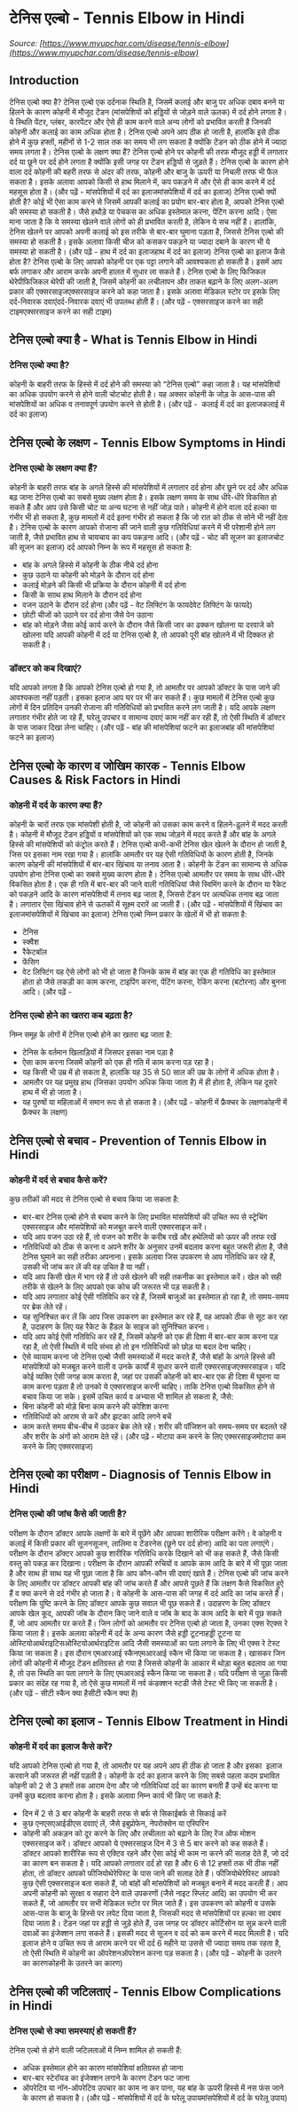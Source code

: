 # टेनिस एल्बो - Tennis Elbow in Hindi
_Source: [https://www.myupchar.com/disease/tennis-elbow](https://www.myupchar.com/disease/tennis-elbow)_

## Introduction
टेनिस एल्बो क्या है?
टेनिस एल्बो एक दर्दनाक स्थिति है, जिसमें कलाई और बाजु पर अधिक दबाव बनने या हिलने के कारण कोहनी में मौजूद टेंडन (मांसपेशियों को हड्डियों से जोड़ने वाले ऊतक) में दर्द होने लगता है। ये स्थिति पेंटर, प्लंबर, कारपेंटर और ऐसे ही काम करने वाले अन्य लोगों को प्रभावित करती है जिनकी कोहनी और कलाई का काम अधिक होता है। टेनिस एल्बो अपने आप ठीक हो जाती है, हालांकि इसे ठीक होने में कुछ हफ्तों, महीनों से 1-2 साल तक का समय भी लग सकता है क्योंकि टेंडन को ठीक होने में ज्यादा समय लगता है।
टेनिस एल्बो के लक्षण क्या हैं?
टेनिस एल्बो होने पर कोहनी की तरफ मौजूद हड्डी में लगातार दर्द या छूने पर दर्द होने लगता है क्योंकि इसी जगह पर टेंडन हड्डियों से जुड़ते हैं। टेनिस एल्बो के कारण होने वाला दर्द कोहनी की बहरी तरफ से अंदर की तरफ, कोहनी और बाजु के ऊपरी या निचली तरफ भी फैल सकता है। इसके अलावा आपको किसी से हाथ मिलाने में, कप पकड़ने में और ऐसे ही काम करने में दर्द महसूस होता है।
(और पढ़ें - मांसपेशियों में दर्द का इलाजमांसपेशियों में दर्द का इलाज)
टेनिस एल्बो क्यों होती है?
कोई भी ऐसा काम करने से जिसमें आपकी कलाई का प्रयोग बार-बार होता है, आपको टेनिस एल्बो की समस्या हो सकती है। जैसे हथौड़े या पेचकस का अधिक इस्तेमाल करना, पेंटिंग करना आदि। ऐसा माना जाता है कि ये समस्या खेलने वाले लोगों को ही प्रभावित करती है, लेकिन ये सच नहीं है। हालांकि, टेनिस खेलने पर आपको अपनी कलाई को इस तरीके से बार-बार घुमाना पड़ता है, जिससे टेनिस एल्बो की समस्या हो सकती है। इसके अलावा किसी चीज को कसकर पकड़ने या ज्यादा दबाने के कारण भी ये समस्या हो सकती है।
(और पढ़ें - हाथ में दर्द का इलाजहाथ में दर्द का इलाज)
टेनिस एल्बो का इलाज कैसे होता है?
टेनिस एल्बो के लिए आपको कोहनी पर एक पट्टा लगाने की आवश्यकता हो सकती है। इसमें आप बर्फ लगाकर और आराम करके अपनी हालत में सुधार ला सकते हैं। टेनिस एल्बो के लिए फिजिकल थेरेपीफिजिकल थेरेपी की जाती है, जिसमें कोहनी का लचीलापन और ताकत बढ़ाने के लिए अलग-अलग प्रकार की एक्सरसाइजएक्सरसाइज करने को कहा जाता है। इसके अलावा मेडिकल स्टोर पर इसके लिए दर्द-निवारक दवाएंदर्द-निवारक दवाएं भी उपलब्ध होती हैं।
(और पढ़ें - एक्सरसाइज करने का सही टाइमएक्सरसाइज करने का सही टाइम)

## टेनिस एल्बो क्या है - What is Tennis Elbow in Hindi
### टेनिस एल्बो क्या है?
कोहनी के बाहरी तरफ के हिस्से में दर्द होने की समस्या को “टेनिस एल्बो” कहा जाता है। यह मांसपेशियों का अधिक उपयोग करने से होने वाली चोटचोट होती है। यह अक्सर कोहनी के जोड़ के आस-पास की मांसपेशियों का अधिक व तनावपूर्ण उपयोग करने से होती है।
(और पढ़ें -  कलाई में दर्द का इलाजकलाई में दर्द का इलाज)

## टेनिस एल्बो के लक्षण - Tennis Elbow Symptoms in Hindi
### टेनिस एल्बो के लक्षण क्या हैं?
कोहनी के बाहरी तरफ बांह के अगले हिस्से की मांसपेशियों में लगातार दर्द होना और छूने पर दर्द और अधिक बढ़ जाना टेनिस एल्बो का सबसे मुख्य लक्षण होता है। इसके लक्षण समय के साथ धीरे-धीरे विकसित हो सकते हैं और आप उसे किसी चोट या अन्य घटना से नहीं जोड़ पाते।
कोहनी में होने वाला दर्द हल्का या गंभीर भी हो सकता है, कुछ मामलों में दर्द इतना गंभीर हो सकता है कि जो रात को ठीक से सोने भी नहीं देता है। टेनिस एल्बो के कारण आपको रोजाना की जाने वाली कुछ गतिविधियां करने में भी परेशानी होने लग जाती है, जैसे प्रभावित हाथ से चायचाय का कप पकड़ना आदि।
(और पढ़ें - चोट की सूजन का इलाजचोट की सूजन का इलाज)
दर्द आपको निम्न के रूप में महसूस हो सकता है:
- बांह के अगले हिस्से में कोहनी के ठीक नीचे दर्द होना
- कुछ उठाने या कोहनी को मोड़ने के दौरान दर्द होना
- कलाई मोड़ने की किसी भी प्रक्रिया के दौरान कोहनी में दर्द होना
- किसी के सााथ हाथ मिलाने के दौरान दर्द होना
- वजन उठाने के दौरान दर्द होना (और पढ़ें - वेट लिफ्टिंग के फायदेवेट लिफ्टिंग के फायदे)
- छोटी चीजों को उठाने पर दर्द होना जैसे पेन उठाना
- बांह को मोड़ने जैसा कोई कार्य करने के दौरान जैसे किसी जार का ढक्कन खोलना या दरवाजे को खोलना
यदि आपकी कोहनी में दर्द या टेनिस एल्बो है, तो आपको पूरी बांह खोलने में भी दिक्कत हो सकती है।
### डॉक्टर को कब दिखाएं?
यदि आपको लगता है कि आपको टेनिस एल्बो हो गया है, तो आमतौर पर आपको डॉक्टर के पास जाने की आवश्यकता नहीं पड़ती। इसका इलाज आप घर पर भी कर सकते हैं। कुछ मामलों में टेनिस एल्बो कुछ लोगों में दिन प्रतिदिन उनकी रोजाना की गतिविधियों को प्रभावित करने लग जाती है। यदि आपके लक्षण लगातार गंभीर होते जा रहे हैं, घरेलू उपचार व सामान्य दवाएं काम नहीं कर रही हैं, तो ऐसी स्थिति में डॉक्टर के पास जाकर दिखा लेना चाहिए।
(और पढ़ें - बांह की मांसपेशियां फटने का इलाजबांह की मांसपेशियां फटने का इलाज)

## टेनिस एल्बो के कारण व जोखिम कारक - Tennis Elbow Causes & Risk Factors in Hindi
### कोहनी में दर्द के कारण क्या हैं?
कोहनी के चारों तरफ एक मांसपेशी होती है, जो कोहनी को उसका काम करने व हिलने-ढुलने में मदद करती है। कोहनी में मौजूद टेंडन हड्डियों व मांसपेशियों को एक साथ जोड़ने में मदद करते हैं और बांह के अगले हिस्से की मांसपेशियों को कंट्रोल करते हैं। टेनिस एल्बो कभी-कभी टेनिस खेल खेलने के दौरान हो जाती है, जिस पर इसका नाम रखा गया है। हालांकि आमतौर पर यह ऐसी गतिविधियों के कारण होती है, जिनके कारण कोहनी की मांसपेशियों में बार-बार खिंचाव या तनाव आता है।
कोहनी के टेंडन का सामान्य से अधिक उपयोग होना टेनिस एल्बो का सबसे मुख्य कारण होता है। टेनिस एल्बो आमतौर पर समय के साथ धीरे-धीरे विकसित होता है। एक ही गति में बार-बार की जाने वाली गतिविधियां जैसे स्विमिंग करने के दौरान या रैकेट को पकड़ने आदि के कारण मांसपेशियों में तनाव बढ़ जाता है, जिससे टेंडन पर अत्यधिक तनाव बढ़ जाता है। लगातार ऐसा खिंचाव होने से ऊतकों में सूक्ष्म दरारें आ जाती हैं।
(और पढ़ें - मांसपेशियों में खिंचाव का इलाज​मांसपेशियों में खिंचाव का इलाज​)
टेनिस एल्बो निम्न प्रकार के खेलों में भी हो सकता है:
- टेनिस
- स्क्वैश
- रैकेटबॉल
- फेंसिग
- वेट लिफ्टिंग
यह ऐसे लोगों को भी हो जाता है जिनके काम में बांह का एक ही गतिविधि का इस्तेमाल होता हो जैसे लकड़ी का काम करना, टाइपिंग करना, पेंटिंग करना, रेकिंग करना (बटोरना) और बुनना आदि।
(और पढ़ें -
### टेनिस एल्बो होने का खतरा कब बढ़ता है?
निम्न समूह के लोगों में टेनिस एल्बो होने का खतरा बढ़ जाता है:
- टेनिस के वर्तमान खिलाड़ियों में जिसपर इसका नाम पड़ा है
- ऐसा काम करना जिसमें कोहनी को एक ही गति में काम करना पड़ रहा है।
- यह किसी भी उम्र में हो सकता है, हालांकि यह 35 से 50 साल की उम्र के लोगों में अधिक होता है।
- आमतौर पर यह प्रमुख हाथ (जिसका उपयोग अधिक किया जाता है) में ही होता है, लेकिन यह दूसरे हाथ में भी हो जाता है।
- यह पुरुषों या महिलाओं में समान रूप से हो सकता है।
(और पढ़ें - कोहनी में फ्रैक्चर के लक्षणकोहनी में फ्रैक्चर के लक्षण)

## टेनिस एल्बो से बचाव - Prevention of Tennis Elbow in Hindi
### कोहनी में दर्द से बचाव कैसे करें?
कुछ तरीकों की मदद से टेनिस एल्बो से बचाव किया जा सकता है:
- बार-बार टेनिस एल्बो होने से बचाव करने के लिए प्रभावित मांसपेशियों की उचित रूप से स्ट्रेचिंग एक्सरसाइज और मांसपेशियों को मजबूत करने वाली एक्सरसाइज करें।
- यदि आप वजन उठा रहे हैं, तो वजन को शरीर के करीब रखें और हथेलियों को ऊपर की तरफ रखें
- गतिविधियों को ठीक से करना व अपने शरीर के अनुसार उनमें बदलाव करना बहुत जरूरी होता है, जैसे टेनिस घुमाने का सही तरीका अपनाना। इसके अलावा जिस उपकरण से आप गतिविधि कर रहे हैं, उसकी भी जांच कर लें की वह उचित है या नहीं।
- यदि आप किसी खेल में भाग रहे हैं तो उसे खेलने की सही तकनीक का इस्तेमाल करें। खेल को सही तरीके से खेलने के लिए आपको एक कोच की जरूरत भी पड़ सकती है।
- यदि आप लगातार कोई ऐसी गतिविधि कर रहे हैं, जिसमें बाजुओं का इस्तेमाल हो रहा है, तो समय-समय पर ब्रेक लेते रहें।
- यह सुनिश्चित कर लें कि आप जिस उपकरण का इस्तेमाल कर रहे हैं, वह आपको ठीक से सूट कर रहा है, उदाहरण के लिए यह रैकेट के हैंडल के साइज को सुनिश्चित करना।
- यदि आप कोई ऐसी गतिविधि कर रहें हैं, जिसमें कोहनी को एक ही दिशा में बार-बार काम करना पड़ रहा है, तो ऐसी स्थिति में यदि संभव हो तो इन गतिविधियों को छोड़ या बदल देना चाहिए।
- ऐसे व्यायाम करना जो टेनिस एल्बो जैसी समस्याओं में मदद करते हैं, जैसे बांहों के अगले हिस्से की मांसपेशियों को मजबूत करने वाली व उनके कार्यों में सुधार करने वाली एक्सरसाइजएक्सरसाइज। यदि कोई व्यक्ति ऐसी जगह काम करता है, जहां पर उसकी कोहनी को बार-बार एक ही दिशा में घूमना या काम करना पड़ता है तो उनको ये एक्सरसाइज करनी चाहिए। ताकि टेनिस एल्बो विकसित होने से बचाव किया जा सके।
इसमें उचित कार्य व अभ्यास भी शामिल हो सकता है, जैसे:
- बिना कोहनी को मोड़े बिना काम करने की कोशिश करना
- गतिविधियों को आराम से करें और झटका आदि लगने बचें
- काम करते समय बीच-बीच में उठकर ब्रेक लेते रहें। शरीर की पॉजिशन को समय-समय पर बदलते रहें और शरीर के अंगों को आराम देते रहें।
(और पढ़ें - मोटापा कम करने के लिए एक्सरसाइजमोटापा कम करने के लिए एक्सरसाइज)

## टेनिस एल्बो का परीक्षण - Diagnosis of Tennis Elbow in Hindi
### टेनिस एल्बो की जांच कैसे की जाती है?
परीक्षण के दौरान डॉक्टर आपके लक्षणों के बारे में पूछेंगे और आपका शारीरिक परीक्षण करेंगे। वे कोहनी व कलाई में किसी प्रकार की सूजनसूजन, लालिमा व टेंडरनेस (छूने पर दर्द होना) आदि का पता लगाएंगे।
परीक्षण के दौरान डॉक्टर आपको कुछ शारीरिक गतिविधि करके दिखाने को भी कह सकते हैं, जैसे किसी वस्तु को पकड़ कर दिखाना। परीक्षण के दौरान आपकी रुचियों व आपके काम आदि के बारे में भी पूछा जाता है और साथ ही साथ यह भी पूछा जाता है कि आप कौन-कौन सी दवाएं खाते हैं। टेनिस एल्बो की जांच करने के लिए आमतौर पर डॉक्टर आपकी बांह की जांच करते हैं और आपसे पूछते हैं कि लक्षण कैसे विकसित हुऐ हैं व क्या करने से दर्द गंभीर हो जाता है।
वे कोहनी के आस-पास की जगह में दर्द आदि का जांच करते हैं। परीक्षण कि पुष्टि करने के लिए डॉक्टर आपके कुछ सवाल भी पूछ सकते हैं। उदाहरण के लिए डॉक्टर आपके खेल कूद, आपकी जॉब के दौरान किए जाने वाले व जॉब के बाद के काम आदि के बारे में पूछ सकते हैं, जो आप आमतौर पर करते हैं।
जिन लोगों को आमतौर पर टेनिस एल्बो हो जाता है, उनका एक्स रेएक्स रे किया जाता है। इसके अलावा कोहनी में दर्द के अन्य कारण जैसे हड्डी टूटनाहड्डी टूटना या ओस्टियोआर्थराइटिसओस्टियोआर्थराइटिस आदि जैसी समस्याओं का पता लगाने के लिए भी एक्स रे टेस्ट किया जा सकता है।
इस दौरान एमआरआई स्कैनएमआरआई स्कैन भी किया जा सकता है। खासकर जिन लोगों की कोहनी में मौजूद टेंडन क्षतिग्रस्त हो गया है जिससे कोहनी के आकार में थोड़ा बहुत बदलाव आ गया है, तो उस स्थिति का पता लगाने के लिए एमआरआई स्कैन किया जा सकता है।
यदि परीक्षण से जुड़ा किसी प्रकार का संदेह रह गया है, तो ऐसे कुछ मामलों में नर्व कंडक्शन स्टडी जैसे टेस्ट भी किए जा सकती है।
(और पढ़ें - सीटी स्कैन क्या हैसीटी स्कैन क्या है)

## टेनिस एल्बो का इलाज - Tennis Elbow Treatment in Hindi
### कोहनी में दर्द का इलाज कैसे करें?
यदि आपको टेनिस एल्बो हो गया है, तो आमतौर पर यह अपने आप ही ठीक हो जाता है और इसका  इलाज करवाने की जरूरत ही नहीं पड़ती है।
कोहनी के दर्द का इलाज करने के लिए सबसे पहला कदम प्रभावित कोहनी को 2 से 3 हफ्तों तक आराम देना और जो गतिविधियां दर्द का कारण बनती हैं उन्हें बंद करना या उनमें कुछ बदलाव करना होता है। इसके अलावा निम्न कार्य भी किए जा सकते हैं:
- दिन में 2 से 3 बार कोहनी के बाहरी तरफ से बर्फ से सिकाईबर्फ से सिकाई करें
- कुछ एनएसएआईडीएस दवााएं लें, जैसे इबुप्रोफेन, नेपरोक्सेन या एस्पिरिन
- कोहनी की अकड़न को दूर करने के लिए और लचीलता को बढ़ाने के लिए रेंज ऑफ मोशन एक्सरसाइज करें। डॉक्टर आपको ये एक्सरसाइज दिन में 3 से 5 बार करने को कह सकते हैं।
डॉक्टर आपको शारीरिक रूप से एक्टिव रहने और ऐसा कोई भी काम ना करने की सलाह देते हैं, जो दर्द का कारण बन सकता है।
यदि आपको लगातार दर्द हो रहा है और 6 से 12 हफ्तों तक भी ठीक नहीं होता, तो डॉक्टर आपको फीजियोथेरेपिस्ट के पास जाने की सलाह देते हैं। फीजियोथेरेपिस्ट आपको कुछ ऐसी एक्सरसाइज बता सकते हैं, जो बांहों की मांसपेशियों को मजबूत बनाने में मदद करती हैं। आप अपनी कोहनी को सुरक्षा व सहारा देने वाले उपकरणों (जैसे नाइट स्प्लिंट आदि) का उपयोग भी कर सकते हैं, जो आमतौर पर सभी मेडिकल स्टोर पर मिल जाते हैं। इस उपकरण को कोहनी व उसके आस-पास के बाजू के हिस्से पर लपेट दिया जाता है, जिसकी मदद से मांसपेशियों पर हल्का सा दबाव दिया जाता है।
टेंडन जहां पर हड्डी से जुड़े होते हैं, उस जगह पर डॉक्टर कोर्टिसोन या सुन्न करने वाली दवाओं का इंजेक्शन लगा सकते हैं। इसकी मदद से सूजन व दर्द को कम करने में मदद मिलती है।
यदि इलाज होने व उचित रूप से आराम करने पर भी दर्द 6 महीने या उससे भी ज्यादा समय तक रहता है, तो ऐसी स्थिति में कोहनी का ऑपरेशनऑपरेशन करना पड़ सकता है।
(और पढ़ें - कोहनी के उतरने का कारणकोहनी के उतरने का कारण)

## टेनिस एल्बो की जटिलताएं - Tennis Elbow Complications in Hindi
### टेनिस एल्बो से क्या समस्याएं हो सकती हैं?
टेनिस एल्बो से होने वाली जटिलताओं में निम्न शामिल हो सकती हैं:
- अधिक इस्तेमाल होने का कारण मांसपेशियां क्षतिग्रस्त हो जाना
- बार-बार स्टेरॉयड का इंजेक्शन लगाने के कारण टेंडन फट जाना
- ऑपरेटिव या नॉन-ऑपरेटिव उपचार का काम ना कर पाना, यह बांह के ऊपरी हिस्से में नस फंस जाने के कारण हो सकता है।
(और पढ़ें - मांसपेशियों में दर्द के घरेलू उपायमांसपेशियों में दर्द के घरेलू उपाय)

